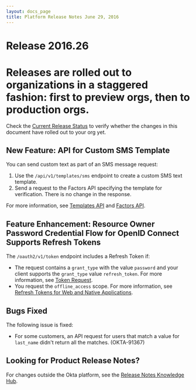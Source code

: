```yaml
---
layout: docs_page
title: Platform Release Notes June 29, 2016
---
```


# Release 2016.26

# Releases are rolled out to organizations in a staggered fashion: first to preview orgs, then to production orgs.
Check the [Current Release Status](https://support.okta.com/help/articles/Knowledge_Article/Current-Release-Status) to verify whether the changes in this document have rolled out to your org yet.

## New Feature: API for Custom SMS Template

You can send custom text as part of an SMS message request:

1. Use the `/api/v1/templates/sms` endpoint to create a custom SMS text template. 
2. Send a request to the Factors API specifying the template for verification. There is no change in the response.

For more information, see [Templates API](/docs/api/resources/templates.html) and [Factors API](/docs/api/resources/factors.html).

## Feature Enhancement: Resource Owner Password Credential Flow for OpenID Connect Supports Refresh Tokens

The `/oauth2/v1/token` endpoint includes a Refresh Token if:

* The request contains a `grant_type` with the value `password` and your client supports the `grant_type` value `refresh_token`. For more information, see [Token Request](/docs/api/resources/oauth2.html#request-parameters-1).
* You request the `offline_access` scope. For more information, see [Refresh Tokens for Web and Native Applications](/docs/api/resources/oauth2.html#refresh-tokens-for-web-and-native-applications).

## Bugs Fixed

The following issue is fixed:

* For some customers, an API request for users that match a value for `last_name` didn't return all the matches. (OKTA-91367)

## Looking for Product Release Notes?

For changes outside the Okta platform, see the [Release Notes Knowledge Hub](https://support.okta.com/help/articles/Knowledge_Article/Release-Notes-Knowledge-Hub).
